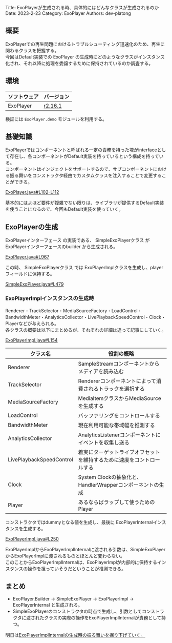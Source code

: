Title: ExoPlayerが生成される時、具体的にはどんなクラスが生成されるのか
Date: 2023-2-23
Category: ExoPlayer
Authors: dev-platong

## 概要

ExoPlayerでの再生問題におけるトラブルシューティング迅速化のため、再生に関わるクラスを把握する。  
今回はDefault実装での ExoPlayer の生成時にどのようなクラスがインスタンス化され、それ以降に処理を委譲するために保持されているのか調査する。

## 環境

| ソフトウェア | バージョン |
| - | - |
| ExoPlayer | [r2.16.1](https://github.com/google/ExoPlayer/releases/tag/r2.16.1) | 

検証には `ExoPlayer.demo` モジュールを利用する。

## 基礎知識

ExoPlayerではコンポーネントと呼ばれる一定の責務を持った塊がinterfaceとして存在し、各コンポーネントがDefault実装を持っているという構成を持っている。  
コンポーネントはインジェクトをサポートするので、サブコンポーネントにおける振る舞いをコンストラクタ経由でカスタムクラスを注入することで変更することができる。

[ExoPlayer.java#L102-L112](https://github.com/google/ExoPlayer/blob/r2.16.1/library/core/src/main/java/com/google/android/exoplayer2/ExoPlayer.java#L102-L112)

基本的にはよほど要件が複雑でない限りは、ライブラリが提供するDefault実装を使うことになるので、今回もDefault実装を使っていく。

## ExoPlayerの生成

ExoPlayerインターフェース の実装である、 SimpleExoPlayerクラス が ExoPlayerインターフェースのbuilder から生成される。

[ExoPlayer.java#L967](https://github.com/google/ExoPlayer/blob/r2.16.1/library/core/src/main/java/com/google/android/exoplayer2/ExoPlayer.java#L967)

この時、 SimpleExoPlayerクラス では ExoPlayerImplクラスを生成し、playerフィールドに保持する。

[SimpleExoPlayer.java#L479](https://github.com/google/ExoPlayer/blob/r2.16.1/library/core/src/main/java/com/google/android/exoplayer2/SimpleExoPlayer.java#L479)

### ExoPlayerImplインスタンスの生成時

Renderer・TrackSelector・MediaSourceFactory・LoadControl・BandwidthMeter・AnalyticsCollector・LivePlaybackSpeedControl・Clock・Playerなどが与えられる。  
各クラスの概要は以下にまとめるが、それぞれの詳細は追って記事にしていく。

[ExoPlayerImpl.java#L154](https://github.com/google/ExoPlayer/blob/r2.16.1/library/core/src/main/java/com/google/android/exoplayer2/ExoPlayerImpl.java#L154)

| クラス名 | 役割の概略 |
| - | - |
| Renderer | SampleStreamコンポーネントからメディアを読み込む |
| TrackSelector | Rendererコンポーネントによって消費されるトラックを選択する |
| MediaSourceFactory | MediaItemクラスからMediaSourceを生成する |
| LoadControl | バッファリングをコントロールする |
| BandwidthMeter | 現在利用可能な帯域幅を推測する | 
| AnalyticsCollector | AnalyticsListenerコンポーネントにイベントを収集し送る |
| LivePlaybackSpeedControl | 着実にターゲットライブオフセットを維持するために速度をコントロールする |
| Clock | System Clockの抽象化と、HandlerWrapperコンポーネントの生成 |
| Player | あるならばラップして使うためのPlayer |

コンストラクタではdummyとなる値を生成し、最後に ExoPlayerInternalインスタンスを生成する。

[ExoPlayerImpl.java#L250](https://github.com/google/ExoPlayer/blob/r2.16.1/library/core/src/main/java/com/google/android/exoplayer2/ExoPlayerImpl.java#L250)

ExoPlayerImplからExoPlayerImplInternalに渡される引数は、SimpleExoPlayerからExoPlayerImplに渡されるものとほとんど変わらない。  
このことからExoPlayerImplInternalは、ExoPlayerImplが内部的に保持するインスタンスの操作を担っていそうだということが推測できる。


## まとめ

- ExoPlayer.Builder -> SimpleExoPlayer -> ExoPlayerImpl -> ExoPlayerInternal と生成される。
- SimpleExoPlayerのコンストラクタの時点で生成し、引数としてコンストラクタに渡されたクラスの実際の操作をExoPlayerImplInternalが責務として持つ。

明日は[ExoPlayerImplInternalの生成時の振る舞いを掘り下げていく。](./exoplayer_detail_of_exoplayerimplinternal.md)